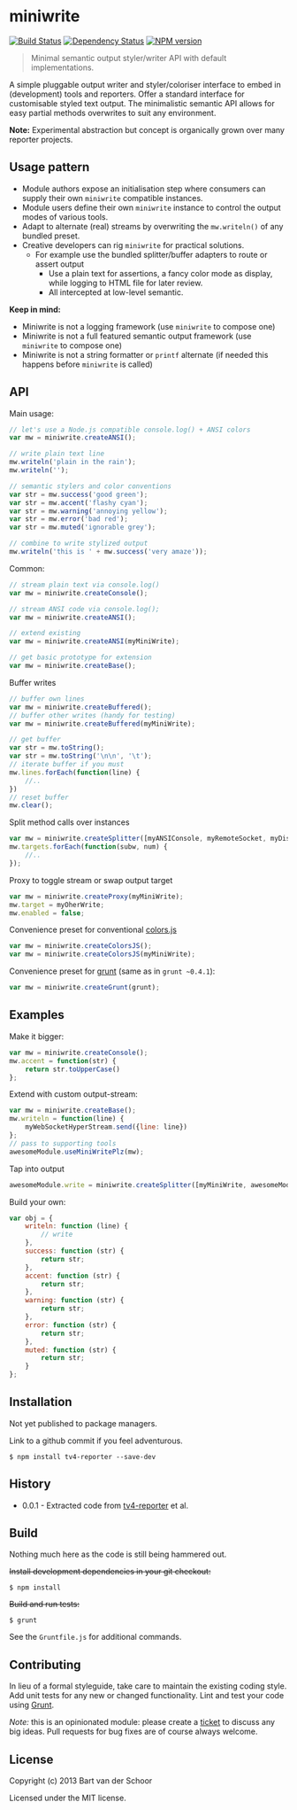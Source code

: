 # miniwrite

[![Build Status](https://secure.travis-ci.org/Bartvds/miniwrite.png?branch=master)](http://travis-ci.org/Bartvds/miniwrite) [![Dependency Status](https://gemnasium.com/Bartvds/miniwrite.png)](https://gemnasium.com/Bartvds/miniwrite) [![NPM version](https://badge.fury.io/js/miniwrite.png)](http://badge.fury.io/js/miniwrite)

> Minimal semantic output styler/writer API with default implementations.

A simple pluggable output writer and styler/coloriser interface to embed in (development) tools and reporters. Offer a standard interface for customisable styled text output. The minimalistic semantic API allows for easy partial methods overwrites to suit any environment.

**Note:** Experimental abstraction but concept is organically grown over many reporter projects.

## Usage pattern

* Module authors expose an initialisation step where consumers can supply their own `miniwrite` compatible instances.
* Module users define their own `miniwrite` instance to control the output modes of various tools.
* Adapt to alternate (real) streams by overwriting the `mw.writeln()` of any bundled preset.
* Creative developers can rig `miniwrite` for practical solutions.
	* For example use the bundled splitter/buffer adapters to route or assert output
		* Use a plain text for assertions, a fancy color mode as display, while logging to HTML file for later review.
		* All intercepted at low-level semantic.

**Keep in mind:**

* Miniwrite is not a logging framework (use `miniwrite` to compose one)
* Miniwrite is not a full featured semantic output framework (use `miniwrite` to compose one)
* Miniwrite is not a string formatter or `printf` alternate (if needed this happens before `miniwrite` is called)

## API

Main usage:
````js
// let's use a Node.js compatible console.log() + ANSI colors 
var mw = miniwrite.createANSI();

// write plain text line
mw.writeln('plain in the rain');
mw.writeln('');

// semantic stylers and color conventions
var str = mw.success('good green');
var str = mw.accent('flashy cyan');
var str = mw.warning('annoying yellow');
var str = mw.error('bad red');
var str = mw.muted('ignorable grey');

// combine to write stylized output
mw.writeln('this is ' + mw.success('very amaze'));
````

Common:
````js
// stream plain text via console.log()
var mw = miniwrite.createConsole();

// stream ANSI code via console.log();
var mw = miniwrite.createANSI();

// extend existing
var mw = miniwrite.createANSI(myMiniWrite);

// get basic prototype for extension
var mw = miniwrite.createBase();
````

Buffer writes
````js
// buffer own lines
var mw = miniwrite.createBuffered();
// buffer other writes (handy for testing)
var mw = miniwrite.createBuffered(myMiniWrite);

// get buffer
var str = mw.toString();
var str = mw.toString('\n\n', '\t');
// iterate buffer if you must
mw.lines.forEach(function(line) {
	//..
})
// reset buffer
mw.clear();
````

Split method calls over instances
````js
var mw = miniwrite.createSplitter([myANSIConsole, myRemoteSocket, myDiskLogger]);
mw.targets.forEach(function(subw, num) {
	//.. 
});
````

Proxy to toggle stream or swap output target
````js
var mw = miniwrite.createProxy(myMiniWrite);
mw.target = myOherWrite;
mw.enabled = false;
````

Convenience preset for conventional [colors.js](https://github.com/Marak/colors.js)
````js
var mw = miniwrite.createColorsJS();
var mw = miniwrite.createColorsJS(myMiniWrite);
````

Convenience preset for [grunt](https://github.com/gruntjs/grunt) (same as in `grunt ~0.4.1`):
````js
var mw = miniwrite.createGrunt(grunt);
````
## Examples

Make it bigger:
````js
var mw = miniwrite.createConsole();
mw.accent = function(str) {
	return str.toUpperCase()
};
````

Extend with custom output-stream:
````js
var mw = miniwrite.createBase();
mw.writeln = function(line) {
	myWebSocketHyperStream.send({line: line})
};
// pass to supporting tools
awesomeModule.useMiniWritePlz(mw);
````

Tap into output
````js
awesomeModule.write = miniwrite.createSplitter([myMiniWrite, awesomeModule.write]);
````

Build your own:
````js
var obj = {
	writeln: function (line) {
		// write
	},
	success: function (str) {
		return str;
	},
	accent: function (str) {
		return str;
	},
	warning: function (str) {
		return str;
	},
	error: function (str) {
		return str;
	},
	muted: function (str) {
		return str;
	}
};
````

## Installation

Not yet published to package managers. 

Link to a github commit if you feel adventurous.

```shell
$ npm install tv4-reporter --save-dev
```

## History

* 0.0.1 - Extracted code from [tv4-reporter](https://github.com/Bartvds/tv4-reporter) et al.

## Build

Nothing much here as the code is still being hammered out.

~~Install development dependencies in your git checkout:~~

    $ npm install

~~Build and run tests:~~

    $ grunt

See the `Gruntfile.js` for additional commands.

## Contributing

In lieu of a formal styleguide, take care to maintain the existing coding style. Add unit tests for any new or changed functionality. Lint and test your code using [Grunt](http://gruntjs.com/).

*Note:* this is an opinionated module: please create a [ticket](https://github.com/Bartvds/miniwrite/issues) to discuss any big ideas. Pull requests for bug fixes are of course always welcome. 

## License

Copyright (c) 2013 Bart van der Schoor

Licensed under the MIT license.